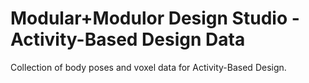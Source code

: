 # Modular+Modulor Design Studio - Activity-Based Design Data 

Collection of body poses and voxel data for Activity-Based Design.
